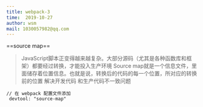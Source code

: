 ```yaml
---
title: webpack-3
time:  2019-10-27
author: wsm
mail: 1030057982@qq.com
---
```


==source map==
> JavaScript脚本正变得越来越复杂。大部分源码（尤其是各种函数库和框架）都要经过转换，才能投入生产环境
> Source map就是一个信息文件，里面储存着位置信息。也就是说，转换后的代码的每一个位置，所对应的转换前的位置
> 解决开发代码 和生产代码不一致问题

```
// 在 webpack 配置文件添加
 devtool: "source-map"
```


